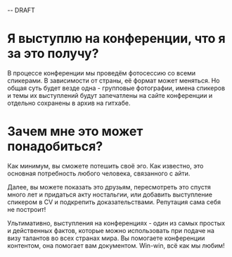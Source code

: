 -- DRAFT

# Я выступлю на конференции, что я за это получу?
В процессе конференции мы проведём фотосессию со всеми спикерами. В зависимости от страны, её формат может меняться.
Но общая суть будет везде одна - групповые фотографии, имена спикеров и темы их выступлений будут запечатлены на сайте конференции и отдельно сохранены в архив на гитхабе.

# Зачем мне это может понадобиться?
Как минимум, вы сможете потешить своё эго. Как известно, это основная потребность любого человека, связанного с айти. 

Далее, вы можете показать это друзьям, пересмотреть это спустя много лет и придаться акту ностальгии, или добавить выступление спикером в CV и подкрепить доказательствами.
Репутация сама себя не построит!

Ультимативно, выступления на конференциях - один из самых простых и действенных фактов, которые можно использовать при подаче на визу талантов во всех странах мира.
Вы помогаете конференции контентом, она помогает вам документом. Win-win, всё как мы любим!
